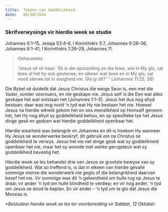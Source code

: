 ```yaml
---
title:  Tekens van Goddelikheid
date:   05/10/2024
---
```


### Skrifverwysings vir hierdie week se studie
Johannes 6:1–15, Jesaja 53:4–6, I Korinthiërs 5:7, Johannes 6:26–36, Johannes 9:1–41, I Korinthiërs 1:26–29, Johannes 11.

> <p>Geheueteks</p>
> “Jesus sê vir haar: ‘Ek is die opstanding en die lewe, wie in My glo, sal lewe al het hy ook gesterwe; en elkeen wat lewe en in My glo, sal nooit sterwe tot in ewigheid nie. Glo jy dit?’ ” (Johannes 11:25, 26)

Die Bybel sê duidelik dat Jesus Christus die ewige Seun is, een met die Vader, sonder voorouers, en nie geskape nie. Jesus self is die Een wat alles geskape het wat ontstaan het (Johannes 1:1–3). Jesus het dus nog altyd bestaan; daar was nog nooit ‘n tyd wat Hy nie bestaan het nie. Hoewel Jesus na hierdie wêreld gekom het en ons menslikheid op Homself geneem het, het Hy nog altyd sy goddelikheid behou, en op spesifieke tye het Jesus dinge gesê en gedoen wat hierdie goddelikheid openbaar het.

Hierdie waarheid was belangrik vir Johannes en dit is hoekom Hy wanneer Hy Jesus se wonderwerke beskryf, dit gebruik om na Christus se goddelikheid te verwys. Jesus het nie net dinge gesê wat sy goddelikheid openbaar het nie, maar het sy woorde met werke gerugsteun wat sy goddelikheid bevestig het.

Hierdie week se les behandel drie van Jesus se grootste bewyse van sy goddelikheid. Wat so treffend is, is dat in elkeen van hierdie gevalle sommige mense die wonderwerk nie geglo of die belangrikheid daarvan besef het nie. Vir sommige was dit ‘n geleentheid om hulle rug op Jesus te draai; vir ander ‘n tyd om hulle blindheid te verdiep; en vir nog ander, ‘n tyd om Jesus se dood te beplan. En vir ander – ‘n tyd om te glo dat Jesus die Messias is.

_*Bestudeer hierdie week se les ter voorbereiding vir Sabbat, 12 Oktober._